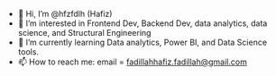 - 👋 Hi, I’m @hfzfdlh (Hafiz)
- 👀 I’m interested in Frontend Dev, Backend Dev,  data analytics, data science, and Structural Engineering
- 🌱 I’m currently learning Data analytics, Power BI, and Data Science tools.
- 📫 How to reach me: email = fadillahhafiz.fadillah@gmail.com

<!---
hfzfdlh/hfzfdlh is a ✨ special ✨ repository because its `README.md` (this file) appears on your GitHub profile.
You can click the Preview link to take a look at your changes.
--->
